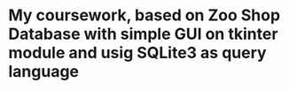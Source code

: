 # My coursework, based on Zoo Shop Database with simple GUI on tkinter module and usig SQLite3 as query language
